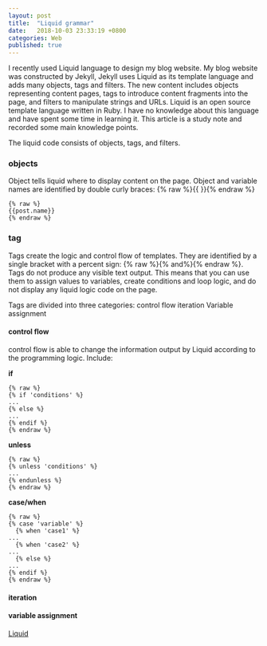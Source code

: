 ```yaml
---
layout: post
title:  "Liquid grammar"
date:   2018-10-03 23:33:19 +0800
categories: Web
published: true
---
```

I recently used Liquid language to design my blog website. My blog website was constructed by Jekyll, Jekyll uses Liquid as its template language and adds many objects, tags and filters. The new content includes objects representing content pages, tags to introduce content fragments into the page, and filters to manipulate strings and URLs.
Liquid is an open source template language written in Ruby. I have no knowledge about this language and have spent some time in learning it. This article is a study note and recorded some main knowledge points.

The liquid code consists of objects, tags, and filters.

### objects
Object tells liquid where to display content on the page. Object and variable names are identified by double curly braces: {% raw %}{{ }}{%  endraw %}
```Liquid
{% raw %}
{{post.name}}
{% endraw %}
```
### tag
Tags create the logic and control flow of templates. They are identified by a single bracket with a percent sign: {% raw %}{% and%}{% endraw %}.
Tags do not produce any visible text output. This means that you can use them to assign values to variables, create conditions and loop logic, and do not display any liquid logic code on the page.

Tags are divided into three categories:
control flow
iteration
Variable assignment

#### control flow
control flow is able to change the information output by Liquid according to the programming logic. 
Include: 

**if**
```
{% raw %}
{% if 'conditions' %}
...
{% else %}
...
{% endif %}
{% endraw %}
```
**unless** 
```
{% raw %}
{% unless 'conditions' %}
...
{% endunless %}
{% endraw %}
```

**case/when** 

```
{% raw %}
{% case 'variable' %}
  {% when 'case1' %}
...
  {% when 'case2' %}
...
  {% else %}
...
{% endif %}
{% endraw %}

```
#### iteration

#### variable assignment


[Liquid](https://liquid.bootcss.com/)